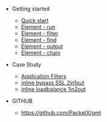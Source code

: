 <!-- docs/_sidebar.md -->
- Getting started

  - [Quick start](/)
  - [Element - run](run.md)
  - [Element - filter](filter.md)
  - [Element - find](find.md)
  - [Element - output](output.md)
  - [Element - chain](chain.md)
  
- Case Study

  - [Application Filters](application_filters.md)
  - [inline bypass SSL 2in1out](inline_2in1out_bypass_ssl.md)
  - [inline loadbalance 1in2out](inlineLB_1in2out.md)
  
- GITHUB
  - https://github.com/PacketX/gml
